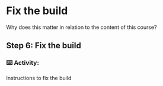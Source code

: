 # Fix the build

Why does this matter in relation to the content of this course?

## Step 6: Fix the build

### :keyboard: Activity:

Instructions to fix the build